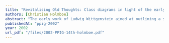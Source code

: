 ```yaml
---
title: "Revitalising Old Thoughts: Class diagrams in light of the early Wittgenstein"
authors: [Christian Holmboe]
abstract: "The early work of Ludwig Wittgenstein aimed at outlining a set of postulates about the use of language to describe the world. This work bears a remarkable resemblance to the methodologies developed for data modelling. This paper discusses the features and constraints of object-oriented data modelling with UML class diagrams in light of the early theories developed by Wittgenstein and first published in 1921. The later criticism towards this theory illustrates some of the limitations of class diagrams as a language for describing the world."
publishedAt: "ppig-2002"
year: 2002
url_pdf: "/files/2002-PPIG-14th-holmboe.pdf"
---
```


